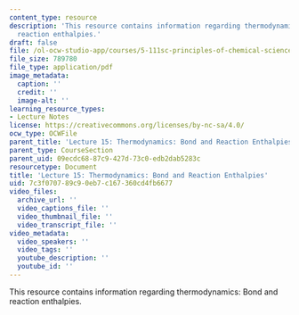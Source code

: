 ```yaml
---
content_type: resource
description: 'This resource contains information regarding thermodynamics: Bond and
  reaction enthalpies.'
draft: false
file: /ol-ocw-studio-app/courses/5-111sc-principles-of-chemical-science-fall-2014/7c3f070789c90eb7c167360cd4fb6677_MIT5_111F14_Lec15.pdf
file_size: 789780
file_type: application/pdf
image_metadata:
  caption: ''
  credit: ''
  image-alt: ''
learning_resource_types:
- Lecture Notes
license: https://creativecommons.org/licenses/by-nc-sa/4.0/
ocw_type: OCWFile
parent_title: 'Lecture 15: Thermodynamics: Bond and Reaction Enthalpies'
parent_type: CourseSection
parent_uid: 09ecdc68-87c9-427d-73c0-edb2dab5283c
resourcetype: Document
title: 'Lecture 15: Thermodynamics: Bond and Reaction Enthalpies'
uid: 7c3f0707-89c9-0eb7-c167-360cd4fb6677
video_files:
  archive_url: ''
  video_captions_file: ''
  video_thumbnail_file: ''
  video_transcript_file: ''
video_metadata:
  video_speakers: ''
  video_tags: ''
  youtube_description: ''
  youtube_id: ''
---
```

This resource contains information regarding thermodynamics: Bond and reaction enthalpies.